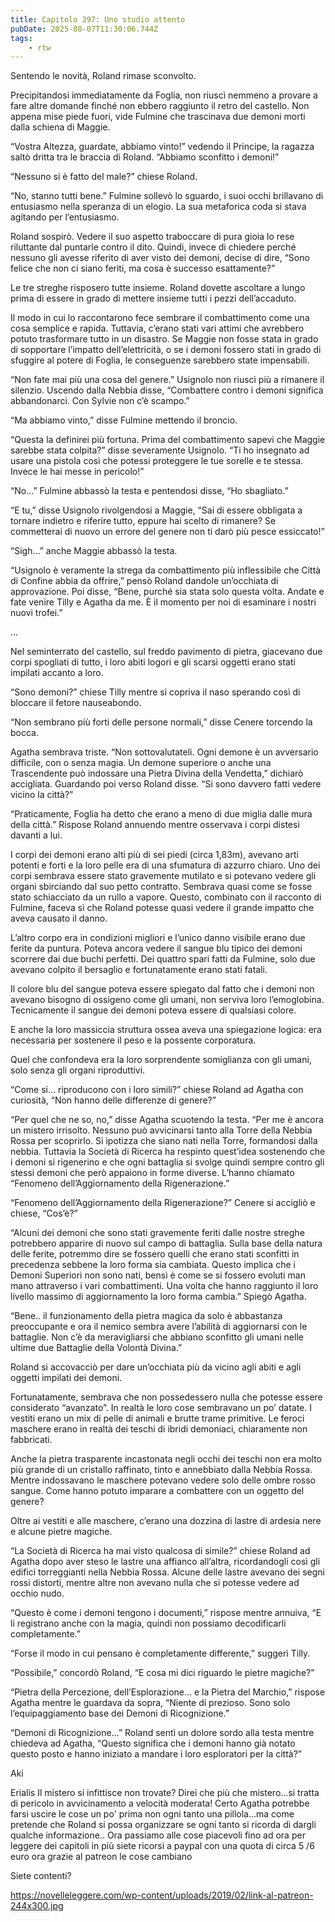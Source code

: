 ```yaml
---
title: Capitolo 397: Uno studio attento
pubDate: 2025-08-07T11:30:06.744Z
tags:
    - rtw
---
```











Sentendo le novità, Roland rimase sconvolto.


Precipitandosi immediatamente da Foglia, non riuscì nemmeno a provare a fare altre domande finché non ebbero raggiunto il retro del castello. Non appena mise piede fuori, vide Fulmine che trascinava due demoni morti dalla schiena di Maggie.


“Vostra Altezza, guardate, abbiamo vinto!” vedendo il Principe, la ragazza saltò dritta tra le braccia di Roland. “Abbiamo sconfitto i demoni!”


“Nessuno si è fatto del male?” chiese Roland.


“No, stanno tutti bene.” Fulmine sollevò lo sguardo, i suoi occhi brillavano di entusiasmo nella speranza di un elogio. La sua metaforica coda si stava agitando per l’entusiasmo.


Roland sospirò. Vedere il suo aspetto traboccare di pura gioia lo rese riluttante dal puntarle contro il dito. Quindi, invece di chiedere perché nessuno gli avesse riferito di aver visto dei demoni, decise di dire, “Sono felice che non ci siano feriti, ma cosa è successo esattamente?”


Le tre streghe risposero tutte insieme. Roland dovette ascoltare a lungo prima di essere in grado di mettere insieme tutti i pezzi dell’accaduto.


Il modo in cui lo raccontarono fece sembrare il combattimento come una cosa semplice e rapida. Tuttavia, c’erano stati vari attimi che avrebbero potuto trasformare tutto in un disastro. Se Maggie non fosse stata in grado di sopportare l’impatto dell’elettricità, o se i demoni fossero stati in grado di sfuggire al potere di Foglia, le conseguenze sarebbero state impensabili.


“Non fate mai più una cosa del genere.” Usignolo non riuscì più a rimanere il silenzio. Uscendo dalla Nebbia disse, “Combattere contro i demoni significa abbandonarci. Con Sylvie non c’è scampo.”


“Ma abbiamo vinto,” disse Fulmine mettendo il broncio.


“Questa la definirei più fortuna. Prima del combattimento sapevi che Maggie sarebbe stata colpita?” disse severamente Usignolo. “Ti ho insegnato ad usare una pistola così che potessi proteggere le tue sorelle e te stessa. Invece le hai messe in pericolo!”


“No…” Fulmine abbassò la testa e pentendosi disse, “Ho sbagliato.”


“E tu,” disse Usignolo rivolgendosi a Maggie, “Sai di essere obbligata a tornare indietro e riferire tutto, eppure hai scelto di rimanere? Se commetterai di nuovo un errore del genere non ti darò più pesce essiccato!”


“Sigh…” anche Maggie abbassò la testa.


“Usignolo è veramente la strega da combattimento più inflessibile che Città di Confine abbia da offrire,” pensò Roland dandole un’occhiata di approvazione. Poi disse, “Bene, purché sia stata solo questa volta. Andate e fate venire Tilly e Agatha da me. È il momento per noi di esaminare i nostri nuovi trofei.”


…


Nel seminterrato del castello, sul freddo pavimento di pietra, giacevano due corpi spogliati di tutto, i loro abiti logori e gli scarsi oggetti erano stati impilati accanto a loro.


“Sono demoni?” chiese Tilly mentre si copriva il naso sperando così di bloccare il fetore nauseabondo.


“Non sembrano più forti delle persone normali,” disse Cenere torcendo la bocca.


Agatha sembrava triste. “Non sottovalutateli. Ogni demone è un avversario difficile, con o senza magia. Un demone superiore o anche una Trascendente può indossare una Pietra Divina della Vendetta,” dichiarò accigliata. Guardando poi verso Roland disse. “Si sono davvero fatti vedere vicino la città?”


“Praticamente, Foglia ha detto che erano a meno di due miglia dalle mura della città.” Rispose Roland annuendo mentre osservava i corpi distesi davanti a lui.


I corpi dei demoni erano alti più di sei piedi (circa 1,83m), avevano arti potenti e forti e la loro pelle era di una sfumatura di azzurro chiaro. Uno dei corpi sembrava essere stato gravemente mutilato e si potevano vedere gli organi sbirciando dal suo petto contratto. Sembrava quasi come se fosse stato schiacciato da un rullo a vapore. Questo, combinato con il racconto di Fulmine, faceva sì che Roland potesse quasi vedere il grande impatto che aveva causato il danno.


L’altro corpo era in condizioni migliori e l’unico danno visibile erano due ferite da puntura. Poteva ancora vedere il sangue blu tipico dei demoni scorrere dai due buchi perfetti. Dei quattro spari fatti da Fulmine, solo due avevano colpito il bersaglio e fortunatamente erano stati fatali.


Il colore blu del sangue poteva essere spiegato dal fatto che i demoni non avevano bisogno di ossigeno come gli umani, non serviva loro l’emoglobina. Tecnicamente il sangue dei demoni poteva essere di qualsiasi colore.


E anche la loro massiccia struttura ossea aveva una spiegazione logica: era necessaria per sostenere il peso e la possente corporatura.


Quel che confondeva era la loro sorprendente somiglianza con gli umani, solo senza gli organi riproduttivi.


“Come si… riproducono con i loro simili?” chiese Roland ad Agatha con curiosità, “Non hanno delle differenze di genere?”


“Per quel che ne so, no,” disse Agatha scuotendo la testa. “Per me è ancora un mistero irrisolto. Nessuno può avvicinarsi tanto alla Torre della Nebbia Rossa per scoprirlo. Si ipotizza che siano nati nella Torre, formandosi dalla nebbia. Tuttavia la Società di Ricerca ha respinto quest’idea sostenendo che i demoni si rigenerino e che ogni battaglia si svolge quindi sempre contro gli stessi demoni che però appaiono in forme diverse. L’hanno chiamato “Fenomeno dell’Aggiornamento della Rigenerazione.”


“Fenomeno dell’Aggiornamento della Rigenerazione?” Cenere si accigliò e chiese, “Cos’è?”


“Alcuni dei demoni che sono stati gravemente feriti dalle nostre streghe potrebbero apparire di nuovo sul campo di battaglia. Sulla base della natura delle ferite, potremmo dire se fossero quelli che erano stati sconfitti in precedenza sebbene la loro forma sia cambiata. Questo implica che i Demoni Superiori non sono nati, bensì è come se si fossero evoluti man mano attraverso i vari combattimenti. Una volta che hanno raggiunto il loro livello massimo di aggiornamento la loro forma cambia.” Spiegò Agatha.


“Bene.. il funzionamento della pietra magica da solo è abbastanza preoccupante e ora il nemico sembra avere l’abilità di aggiornarsi con le battaglie. Non c’è da meravigliarsi che abbiano sconfitto gli umani nelle ultime due Battaglie della Volontà Divina.”


Roland si accovacciò per dare un’occhiata più da vicino agli abiti e agli oggetti impilati dei demoni.


Fortunatamente, sembrava che non possedessero nulla che potesse essere considerato “avanzato”. In realtà le loro cose sembravano un po’ datate. I vestiti erano un mix di pelle di animali e brutte trame primitive. Le feroci maschere erano in realtà dei teschi di ibridi demoniaci, chiaramente non fabbricati.


Anche la pietra trasparente incastonata negli occhi dei teschi non era molto più grande di un cristallo raffinato, tinto e annebbiato dalla Nebbia Rossa. Mentre indossavano le maschere potevano vedere solo delle ombre rosso sangue. Come hanno potuto imparare a combattere con un oggetto del genere?


Oltre ai vestiti e alle maschere, c’erano una dozzina di lastre di ardesia nere e alcune pietre magiche.


“La Società di Ricerca ha mai visto qualcosa di simile?” chiese Roland ad Agatha dopo aver steso le lastre una affianco all’altra, ricordandogli così gli edifici torreggianti nella Nebbia Rossa. Alcune delle lastre avevano dei segni rossi distorti, mentre altre non avevano nulla che si potesse vedere ad occhio nudo.


“Questo è come i demoni tengono i documenti,” rispose mentre annuiva, “E li registrano anche con la magia, quindi non possiamo decodificarli completamente.”


“Forse il modo in cui pensano è completamente differente,” suggerì Tilly.


“Possibile,” concordò Roland, “E cosa mi dici riguardo le pietre magiche?”


“Pietra della Percezione, dell’Esplorazione… e la Pietra del Marchio,” rispose Agatha mentre le guardava da sopra, “Niente di prezioso. Sono solo l’equipaggiamento base dei Demoni di Ricognizione.”


“Demoni di Ricognizione…” Roland sentì un dolore sordo alla testa mentre chiedeva ad Agatha, “Questo significa che i demoni hanno già notato questo posto e hanno iniziato a mandare i loro esploratori per la città?”






Aki






 Erialis Il mistero si infittisce non trovate? Direi che più che mistero...si tratta di pericolo in avvicinamento a velocità moderata!  Certo Agatha potrebbe farsi uscire le cose un po' prima non ogni tanto una pillola...ma come pretende che Roland si possa organizzare se ogni tanto si ricorda di dargli qualche informazione.. Ora passiamo alle cose piacevoli fino ad ora per leggere dei capitoli in più siete ricorsi a paypal con una quota di circa 5 /6 euro ora grazie al patreon le cose cambiano 


Siete contenti?


https://novelleleggere.com/wp-content/uploads/2019/02/link-al-patreon-244x300.jpg














                                


                                



